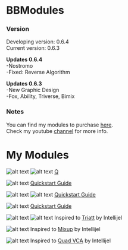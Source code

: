 # BBModules

### Version
Developing version: 0.6.4 <br>
Current version: 0.6.3 <br>

<b>Updates 0.6.4</b><br>
-Nostromo<br>
-Fixed: Reverse Algorithm

<b>Updates 0.6.3</b><br>
-New Graphic Design<br>
-Fox, Ability, Triverse, Bimix

### Notes
You can find my modules to purchase <a href="https://gumroad.com/bbmodules">here</a>.<br>
Check my youtube <a href="https://www.youtube.com/channel/UCr-XgZjigmCxKmNMk75pRYQ?view_as=subscriber">channel</a> for more info.

# My Modules

![alt text](img/complexoscillator.png)
![alt text](img/comenu.png)
<a href="/QSG/complexoscillator/readme.md">Q</a><br>

![alt text](img/nostromo.png)
<a href="">Quickstart Guide</a><br>

![alt text](img/fox.png)
![alt text](img/foxmenu.png)
<a href="/QSG/fox/readme.md">Quickstart Guide</a><br>

![alt text](img/ability.png)
<a href="/QSG/ability/readme.md">Quickstart Guide</a><br>

![alt text](img/triverse.png)
![alt text](img/triversemenu.png)
Inspired to <a href="https://intellijel.com/shop/eurorack/triatt/">Triatt</a> by Intellijel<br>

![alt text](img/bimix.png)
Inspired to <a href="https://intellijel.com/shop/eurorack/mixup/">Mixup</a> by Intellijel<br>

![alt text](img/mixture.png) 
Inspired to <a href="https://intellijel.com/shop/eurorack/quad-vca/">Quad VCA</a> by Intellijel<br>
